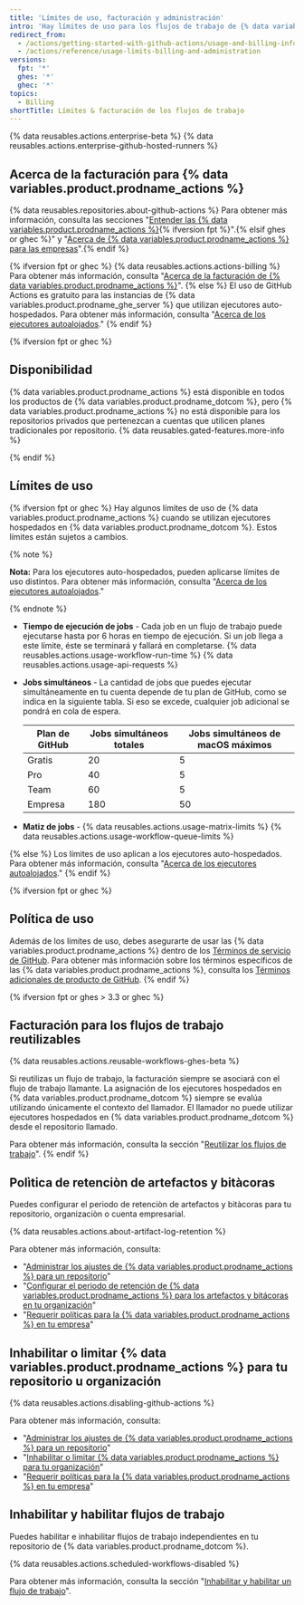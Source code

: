 ```yaml
---
title: 'Límites de uso, facturación y administración'
intro: 'Hay límites de uso para los flujos de trabajo de {% data variables.product.prodname_actions %}. Los cargos de uso aplican a los repositorios que salen de la cantidad de minutos y almacenamiento gratuitos de un repositorio.'
redirect_from:
  - /actions/getting-started-with-github-actions/usage-and-billing-information-for-github-actions
  - /actions/reference/usage-limits-billing-and-administration
versions:
  fpt: '*'
  ghes: '*'
  ghec: '*'
topics:
  - Billing
shortTitle: Límites & facturación de los flujos de trabajo
---
```


{% data reusables.actions.enterprise-beta %}
{% data reusables.actions.enterprise-github-hosted-runners %}

## Acerca de la facturación para {% data variables.product.prodname_actions %}

{% data reusables.repositories.about-github-actions %} Para obtener más información, consulta las secciones "[Entender las {% data variables.product.prodname_actions %}](/actions/learn-github-actions/understanding-github-actions){% ifversion fpt %}".{% elsif ghes or ghec %}" y "[Acerca de {% data variables.product.prodname_actions %} para las empresas](/admin/github-actions/getting-started-with-github-actions-for-your-enterprise/about-github-actions-for-enterprises)".{% endif %}

{% ifversion fpt or ghec %}
{% data reusables.actions.actions-billing %} Para obtener más información, consulta "[Acerca de la facturación de {% data variables.product.prodname_actions %}](/billing/managing-billing-for-github-actions/about-billing-for-github-actions)".
{% else %}
El uso de GitHub Actions es gratuito para las instancias de {% data variables.product.prodname_ghe_server %} que utilizan ejecutores auto-hospedados. Para obtener más información, consulta "[Acerca de los ejecutores autoalojados](/actions/hosting-your-own-runners/about-self-hosted-runners)."
{% endif %}


{% ifversion fpt or ghec %}

## Disponibilidad

{% data variables.product.prodname_actions %} está disponible en todos los productos de {% data variables.product.prodname_dotcom %}, pero {% data variables.product.prodname_actions %} no está disponible para los repositorios privados que pertenezcan a cuentas que utilicen planes tradicionales por repositorio. {% data reusables.gated-features.more-info %}

{% endif %}

## Límites de uso

{% ifversion fpt or ghec %}
Hay algunos límites de uso de {% data variables.product.prodname_actions %} cuando se utilizan ejecutores hospedados en {% data variables.product.prodname_dotcom %}. Estos límites están sujetos a cambios.

{% note %}

**Nota:** Para los ejecutores auto-hospedados, pueden aplicarse límites de uso distintos. Para obtener más información, consulta "[Acerca de los ejecutores autoalojados](/actions/hosting-your-own-runners/about-self-hosted-runners/#usage-limits)."

{% endnote %}

- **Tiempo de ejecución de jobs** - Cada job en un flujo de trabajo puede ejecutarse hasta por 6 horas en tiempo de ejecución. Si un job llega a este límite, éste se terminará y fallará en completarse.
{% data reusables.actions.usage-workflow-run-time %}
{% data reusables.actions.usage-api-requests %}
- **Jobs simultáneos** - La cantidad de jobs que puedes ejecutar simultáneamente en tu cuenta depende de tu plan de GitHub, como se indica en la siguiente tabla. Si eso se excede, cualquier job adicional se pondrá en cola de espera.

  | Plan de GitHub | Jobs simultáneos totales | Jobs simultáneos de macOS máximos |
  | -------------- | ------------------------ | --------------------------------- |
  | Gratis         | 20                       | 5                                 |
  | Pro            | 40                       | 5                                 |
  | Team           | 60                       | 5                                 |
  | Empresa        | 180                      | 50                                |
- **Matiz de jobs** - {% data reusables.actions.usage-matrix-limits %}
{% data reusables.actions.usage-workflow-queue-limits %}

{% else %}
Los límites de uso aplican a los ejecutores auto-hospedados. Para obtener más información, consulta "[Acerca de los ejecutores autoalojados](/actions/hosting-your-own-runners/about-self-hosted-runners/#usage-limits)."
{% endif %}

{% ifversion fpt or ghec %}
## Política de uso

Además de los límites de uso, debes asegurarte de usar las {% data variables.product.prodname_actions %} dentro de los [Términos de servicio de GitHub](/free-pro-team@latest/github/site-policy/github-terms-of-service/). Para obtener más información sobre los términos específicos de las {% data variables.product.prodname_actions %}, consulta los [Términos adicionales de producto de GitHub](/free-pro-team@latest/github/site-policy/github-additional-product-terms#a-actions-usage).
{% endif %}

{% ifversion fpt or ghes > 3.3 or ghec %}
## Facturación para los flujos de trabajo reutilizables

{% data reusables.actions.reusable-workflows-ghes-beta %}

Si reutilizas un flujo de trabajo, la facturación siempre se asociará con el flujo de trabajo llamante. La asignación de los ejecutores hospedados en {% data variables.product.prodname_dotcom %} siempre se evalúa utilizando únicamente el contexto del llamador. El llamador no puede utilizar ejecutores hospedados en {% data variables.product.prodname_dotcom %} desde el repositorio llamado.

Para obtener más información, consulta la sección "[Reutilizar los flujos de trabajo](/actions/learn-github-actions/reusing-workflows)".
{% endif %}

## Polìtica de retenciòn de artefactos y bitàcoras

Puedes configurar el periodo de retenciòn de artefactos y bitàcoras para tu repositorio, organizaciòn o cuenta empresarial.

{% data reusables.actions.about-artifact-log-retention %}

Para obtener más información, consulta:

- "[Administrar los ajustes de {% data variables.product.prodname_actions %} para un repositorio](/repositories/managing-your-repositorys-settings-and-features/enabling-features-for-your-repository/managing-github-actions-settings-for-a-repository#configuring-the-retention-period-for-github-actions-artifacts-and-logs-in-your-repository)"
- "[Configurar el periodo de retención de {% data variables.product.prodname_actions %} para los artefactos y bitácoras en tu organización](/organizations/managing-organization-settings/configuring-the-retention-period-for-github-actions-artifacts-and-logs-in-your-organization)"
- "[Requerir políticas para la {% data variables.product.prodname_actions %} en tu empresa](/admin/policies/enforcing-policies-for-your-enterprise/enforcing-policies-for-github-actions-in-your-enterprise#enforcing-a-policy-for-artifact-and-log-retention-in-your-enterprise)"

## Inhabilitar o limitar {% data variables.product.prodname_actions %} para tu repositorio u organización

{% data reusables.actions.disabling-github-actions %}

Para obtener más información, consulta:
- "[Administrar los ajustes de {% data variables.product.prodname_actions %} para un repositorio](/repositories/managing-your-repositorys-settings-and-features/enabling-features-for-your-repository/managing-github-actions-settings-for-a-repository)"
- "[Inhabilitar o limitar {% data variables.product.prodname_actions %} para tu organización](/organizations/managing-organization-settings/disabling-or-limiting-github-actions-for-your-organization)"
- "[Requerir políticas para la {% data variables.product.prodname_actions %} en tu empresa](/admin/policies/enforcing-policies-for-your-enterprise/enforcing-github-actions-policies-for-your-enterprise#enforcing-a-policy-for-artifact-and-log-retention-in-your-enterprise)"

## Inhabilitar y habilitar flujos de trabajo

Puedes habilitar e inhabilitar flujos de trabajo independientes en tu repositorio de {% data variables.product.prodname_dotcom %}.

{% data reusables.actions.scheduled-workflows-disabled %}

Para obtener más información, consulta la sección "[Inhabilitar y habilitar un flujo de trabajo](/actions/managing-workflow-runs/disabling-and-enabling-a-workflow)".
